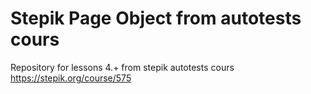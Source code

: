 # Stepik Page Object from autotests cours
Repository for lessons 4.+ from stepik autotests cours
https://stepik.org/course/575
